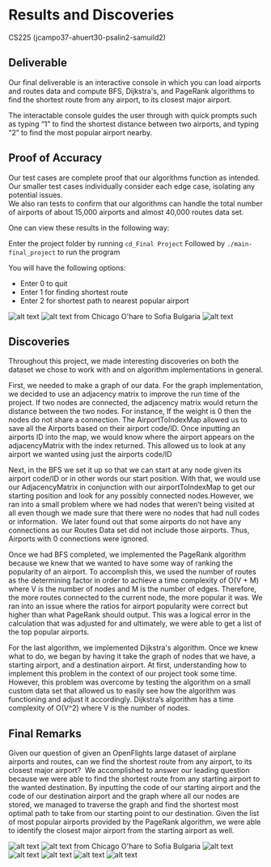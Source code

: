 
# Results and Discoveries
CS225 (jcampo37-ahuert30-psalin2-samuild2) 

## Deliverable
Our final deliverable is an interactive console in which you can load airports and routes data and compute BFS, Dijkstra's, and PageRank algorithms to find the shortest route from any airport, to its closest major airport.

The interactable console guides the user through with quick prompts such as typing “1” to find the shortest distance between two airports, and typing “2” to find the most popular airport nearby. 

## Proof of Accuracy
Our test cases are complete proof that our algorithms function as intended.  
Our smaller test cases individually consider each edge case, isolating any potential issues.  
We also ran tests to confirm that our algorithms can handle the total number of airports of about 15,000 airports and almost 40,000 routes data set. 

One can view these results in the following way:

Enter the project folder by running `cd_Final Project`
Followed by `./main-final_project` to run the program

You will have the following options: 
* Enter 0 to quit
* Enter 1 for finding shortest route
* Enter 2 for shortest path to nearest popular airport



![alt text](https://github-dev.cs.illinois.edu/cs225-fa21/jcampo37-ahuert30-psalin2-samuild2/blob/main/fp1.png)
![alt text](https://github-dev.cs.illinois.edu/cs225-fa21/jcampo37-ahuert30-psalin2-samuild2/blob/main/fp2.png)
from Chicago O'hare to Sofia Bulgaria
![alt text](https://github-dev.cs.illinois.edu/cs225-fa21/jcampo37-ahuert30-psalin2-samuild2/blob/main/fp3.png)

  
## Discoveries
Throughout this project, we made interesting discoveries on both the dataset we chose to work with and on algorithm implementations in general.  

First, we needed to make a graph of our data. For the graph implementation, we decided to use an adjacency matrix to improve the run time of the project. If two nodes are connected, the adjacency matrix would return the distance between the two nodes. For instance, If the weight is 0 then the nodes do not share a connection.​ The AirportToIndexMap allowed us to save all the Airports based on their airport code/ID. Once inputting an airports ID into the map, we would know where the airport appears on the adjacencyMatrix with the index returned.  This allowed us to look at any airport we wanted using just the airports code/ID 

Next, in the BFS we set it up so that we can start at any node given its airport code/ID or in other words our start position. ​With that, we would use our AdjacencyMatrix in conjunction with our airportToIndexMap to get our starting position and look for any possibly connected nodes.​ However, we ran into a small problem where we had nodes that weren’t being visited at all even though we made sure that there were no nodes that had null codes or information. ​ We later found out that some airports do not have any connections as our Routes Data set did not include those airports.  Thus,  Airports with 0 connections were ignored.​

Once we had BFS completed, we implemented the PageRank algorithm because we knew that we wanted to have some way of ranking the popularity of an airport.​ To accomplish this, we used the number of routes as the determining factor in order to achieve a time complexity of O(V + M) where V is the number of nodes and M is the number of edges. Therefore, the more routes connected to the current node, the more popular it was. ​We ran into an issue where the ratios for airport popularity were correct but higher than what PageRank should output. This was a logical error in the calculation that was adjusted for and ultimately, we were able to get a list of the top popular airports.​

For the last algorithm, we implemented Dijkstra's algorithm. Once we knew what to do, we began by having it take the graph of nodes that we have, a starting airport, and a destination airport.​ At first, understanding how to implement this problem in the context of our project took some time. However, this problem was overcome by testing the algorithm on a small custom data set that allowed us to easily see how the algorithm was functioning and adjust it accordingly. ​Dijkstra’s algorithm has a time complexity of  O(V^2) where V is the number of nodes.


## Final Remarks
Given our question of given an OpenFlights large dataset of airplane airports and routes, can we find the shortest route from any airport, to its closest major airport?​
​
We accomplished to answer our leading question because we were able to find the shortest route from any starting airport to the wanted destination. By inputting the code of our starting airport and the code of our destination airport and the graph where all our nodes are stored, we managed to traverse the graph and find the shortest most optimal path to take from our starting point to our destination. Given the list of most popular airports provided by the PageRank algorithm, we were able to identify the closest major airport from the starting airport as well.




![alt text](https://github-dev.cs.illinois.edu/cs225-fa21/jcampo37-ahuert30-psalin2-samuild2/blob/main/fp1.png)
![alt text](https://github-dev.cs.illinois.edu/cs225-fa21/jcampo37-ahuert30-psalin2-samuild2/blob/main/fp2.png)
from Chicago O'hare to Sofia Bulgaria
![alt text](https://github-dev.cs.illinois.edu/cs225-fa21/jcampo37-ahuert30-psalin2-samuild2/blob/main/fp3.png)
![alt text](https://github-dev.cs.illinois.edu/cs225-fa21/jcampo37-ahuert30-psalin2-samuild2/blob/main/fp4.png)
![alt text](https://github-dev.cs.illinois.edu/cs225-fa21/jcampo37-ahuert30-psalin2-samuild2/blob/main/fp5.png)
![alt text](https://github-dev.cs.illinois.edu/cs225-fa21/jcampo37-ahuert30-psalin2-samuild2/blob/main/fp6.png)
![alt text](https://github-dev.cs.illinois.edu/cs225-fa21/jcampo37-ahuert30-psalin2-samuild2/blob/main/fp7.png)
​
